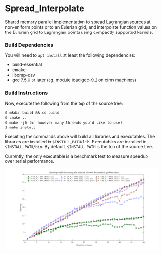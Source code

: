 # Spread_Interpolate
Shared memory parallel implementation to spread Lagrangian sources at non-uniform points onto an Eulerian grid, and interpolate 
function values on the Eulerian grid to Lagrangian points using compactly supported kernels.


### Build Dependencies ###
You will need to `apt install` at least the following dependencies:

* build-essential
* cmake
* libomp-dev
* gcc 7.5.0 or later (eg. module load gcc-9.2 on cims machines)

### Build Instructions ###
Now, execute the following from the top of the source tree: 
```
$ mkdir build && cd build
$ cmake ..
$ make -j6 (or however many threads you'd like to use)
$ make install
```
Executing the commands above will build all libraries and executables. The libraries are
installed in `$INSTALL_PATH/lib`. Executables are installed in `$INSTALL_PATH/bin`. 
By default, `$INSTALL_PATH` is the top of the source tree.

Currently, the only executable is a benchmark test to measure speedup over serial performance.

![Speedup](benchmark/speedup.png)



